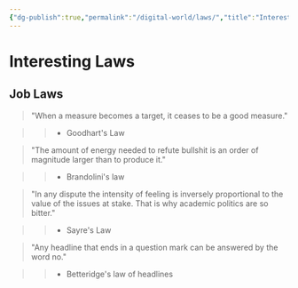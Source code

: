 ```yaml
---
{"dg-publish":true,"permalink":"/digital-world/laws/","title":"Interesting Laws"}
---
```



# Interesting Laws

## Job Laws

> "When a measure becomes a target, it ceases to be a good measure."
>

>> - Goodhart's Law

>
> "The amount of energy needed to refute bullshit is an order of magnitude larger than to produce it."
>

>> - Brandolini's law

>
> "In any dispute the intensity of feeling is inversely proportional to the value of the issues at stake. That is why academic politics are so bitter."
>

>> - Sayre's Law

>

>"Any headline that ends in a question mark can be answered by the word no."

>

>> - Betteridge's law of headlines
